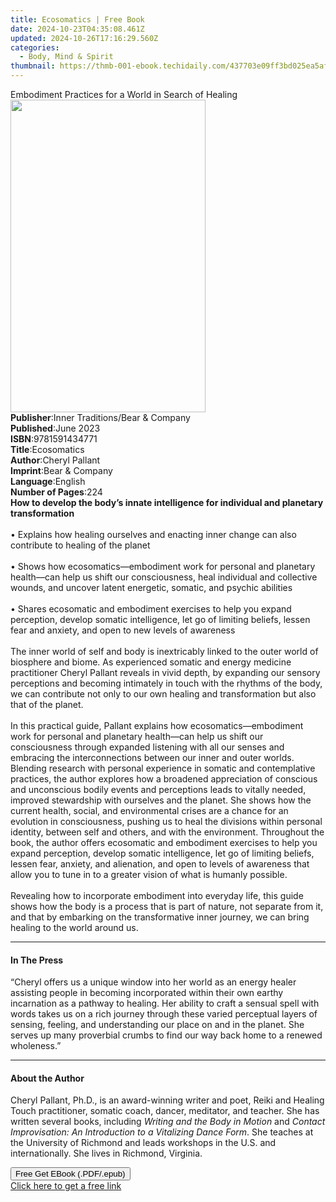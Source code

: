 ```yaml
---
title: Ecosomatics | Free Book
date: 2024-10-23T04:35:08.461Z
updated: 2024-10-26T17:16:29.560Z
categories:
  - Body, Mind & Spirit
thumbnail: https://thmb-001-ebook.techidaily.com/437703e09ff3bd025ea5aff1e98b2ec990478e4e6916bdb6745a2ca550dc7e45.jpg
---
```

<main id="book-container">
  <div class="flex flex-col">
    <div class="book-brief flex-1 py-6 px-4 sm:p-6 md:py-10 md:px-8">
      <!-- brief-->
      <div class="book-brief-main">
        Embodiment Practices for a World in Search of Healing
      </div>
    </div>
    <div
      class="book-meta-info flex-1 grid gap-4 col-start-1 col-end-3 row-start-1 sm:mb-6 sm:grid-cols-4 lg:gap-6 lg:col-start-2 lg:row-end-6 lg:row-span-6 lg:mb-0"
    >
      <div
        class="book-meta-info-left place-content-center mt-4 p-4 text-sm leading-6 col-start-2 col-span-2 dark:text-slate-400"
      >
        <img
          class="w-full h-500 object-cover rounded-lg sm:h-255 sm:col-span-2 lg:col-span-full"
          src="https://img-001-ebook.techidaily.com/150309e3ea8add036dac446df7915f8e8c2f44a6585347f361a79ca3ffea563a.jpg"
          alt=""
          width="312"
          height="500"
        />
      </div>
      <div
        class="book-meta-info-right mt-2 col-start-1 row-start-2 col-span-3 self-center"
      >
        <!-- meta data  -->
        <div class="flex flex-col px-4 md:px-8">
          <div class="flex-1">
            <strong>Publisher</strong>:<span class="px-2"
              >Inner Traditions/Bear &amp; Company</span
            >
          </div>
          <div class="flex-1">
            <strong>Published</strong>:<span class="px-2">June 2023</span>
          </div>
          <div class="flex-1">
            <strong>ISBN</strong>:<span class="px-2">9781591434771</span>
          </div>
          <div class="flex-1">
            <strong>Title</strong>:<span class="px-2">Ecosomatics</span>
          </div>
          <div class="flex-1">
            <strong>Author</strong>:<span class="px-2">Cheryl Pallant</span>
          </div>
          <div class="flex-1">
            <strong>Imprint</strong>:<span class="px-2"
              >Bear &amp; Company</span
            >
          </div>
          <div class="flex-1">
            <strong>Language</strong>:<span class="px-2">English</span>
          </div>
          <div class="flex-1">
            <strong>Number of Pages</strong>:<span class="px-2">224</span>
          </div>
        </div>
      </div>
    </div>
    <div class="book-description flex-1 py-6 px-4 sm:p-6 md:py-10 md:px-8">
      <div class="book-description-main">
        <div accordion-content="" id="description">
          <b
            >How to develop the body’s innate intelligence for individual and
            planetary transformation</b
          ><br /><br />• Explains how healing ourselves and enacting inner
          change can also contribute to healing of the planet<br /><br />• Shows
          how ecosomatics—embodiment work for personal and planetary health—can
          help us shift our consciousness, heal individual and collective
          wounds, and uncover latent energetic, somatic, and psychic
          abilities<br /><br />• Shares ecosomatic and embodiment exercises to
          help you expand perception, develop somatic intelligence, let go of
          limiting beliefs, lessen fear and anxiety, and open to new levels of
          awareness<br /><br />The inner world of self and body is inextricably
          linked to the outer world of biosphere and biome. As experienced
          somatic and energy medicine practitioner Cheryl Pallant reveals in
          vivid depth, by expanding our sensory perceptions and becoming
          intimately in touch with the rhythms of the body, we can contribute
          not only to our own healing and transformation but also that of the
          planet. <br /><br />In this practical guide, Pallant explains how
          ecosomatics—embodiment work for personal and planetary health—can help
          us shift our consciousness through expanded listening with all our
          senses and embracing the interconnections between our inner and outer
          worlds. Blending research with personal experience in somatic and
          contemplative practices, the author explores how a broadened
          appreciation of conscious and unconscious bodily events and
          perceptions leads to vitally needed, improved stewardship with
          ourselves and the planet. She shows how the current health, social,
          and environmental crises are a chance for an evolution in
          consciousness, pushing us to heal the divisions within personal
          identity, between self and others, and with the environment.
          Throughout the book, the author offers ecosomatic and embodiment
          exercises to help you expand perception, develop somatic intelligence,
          let go of limiting beliefs, lessen fear, anxiety, and alienation, and
          open to levels of awareness that allow you to tune in to a greater
          vision of what is humanly possible. <br /><br />Revealing how to
          incorporate embodiment into everyday life, this guide shows how the
          body is a process that is part of nature, not separate from it, and
          that by embarking on the transformative inner journey, we can bring
          healing to the world around us.
        </div>
        <div class="accordion-fader"></div>
      </div>
    </div>
    <div class="book-excerpts flex-1 py-6 px-4 sm:p-6 md:py-10 md:px-8">
      <!-- excerpts-->
      <div class="book-excerpts-main">
        <hr />
        <h4 class="placeholder placeholder-heading">
          <span>In The Press</span>
        </h4>
        <p>
          “Cheryl offers us a unique window into her world as an energy healer
          assisting people in becoming incorporated within their own earthy
          incarnation as a pathway to healing. Her ability to craft a sensual
          spell with words takes us on a rich journey through these varied
          perceptual layers of sensing, feeling, and understanding our place on
          and in the planet. She serves up many proverbial crumbs to find our
          way back home to a renewed wholeness.”
        </p>
      </div>
    </div>
    <div class="book-about-author flex-1 py-6 px-4 sm:p-6 md:py-10 md:px-8">
      <!-- about author-->
      <div class="book-main-author-main">
        <hr />
        <h4 class="placeholder placeholder-heading">
          <span>About the Author</span>
        </h4>
        <p>
          Cheryl Pallant, Ph.D., is an award-winning writer and poet, Reiki and
          Healing Touch practitioner, somatic coach, dancer, meditator, and
          teacher. She has written several books, including
          <i>Writing and the Body in Motion</i> and
          <i>Contact Improvisation: An Introduction to a Vitalizing</i>
          <i>Dance Form</i>. She teaches at the University of Richmond and leads
          workshops in the U.S. and internationally. She lives in Richmond,
          Virginia.
        </p>
      </div>
    </div>
    <div class="book-free-get flex-1 py-6 px-4 sm:p-6 md:py-10 md:px-8">
      <button
        id="btn-free-get"
        class="bg-blue-500 hover:bg-blue-700 text-white font-bold py-2 px-4 rounded"
      >
        Free Get EBook (.PDF/.epub)
      </button>
      <div id="countdown-display" class="px-2 text-lg mt-2"></div>
      <a
        id="free-link"
        class="hidden bg-blue-500 hover:bg-blue-700 text-white font-bold py-2 px-4 rounded"
        href="https://www.ebooks.com/en-us/book/210685436/ecosomatics/cheryl-pallant/"
        target="_blank"
        >Click here to get a free link</a
      >
    </div>
    <script>
      let countdownTime = 0;
      let countdownInterval = null;
      document
        .getElementById('btn-free-get')
        .addEventListener('click', startCountdown);
      function startCountdown() {
        countdownTime = new Date().getTime() + 60000 * 3;
        countdownInterval = setInterval(updateCountdown, 1000);
        document.getElementById('btn-free-get').disabled = true;
        document
          .getElementById('btn-free-get')
          .classList.add('bg-gray-500', 'cursor-not-allowed');
      }
      function updateCountdown() {
        let currentTime = new Date().getTime();
        let timeLeft = countdownTime - currentTime;
        let secondsLeft = Math.floor(timeLeft / 1000);
        document.getElementById('countdown-display').innerHTML =
          `Remaining time: ${secondsLeft} seconds.`;
        if (secondsLeft <= 0) {
          clearInterval(countdownInterval);
          document.getElementById('btn-free-get').classList.add('hidden');
          document.getElementById('free-link').classList.remove('hidden');
          document.getElementById('countdown-display').innerHTML = '';
        }
      }
    </script>
  </div>
</main>

<ins class="adsbygoogle"
      style="display:block"
      data-ad-client="ca-pub-7571918770474297"
      data-ad-slot="8358498916"
      data-ad-format="auto"
      data-full-width-responsive="true"></ins>
    